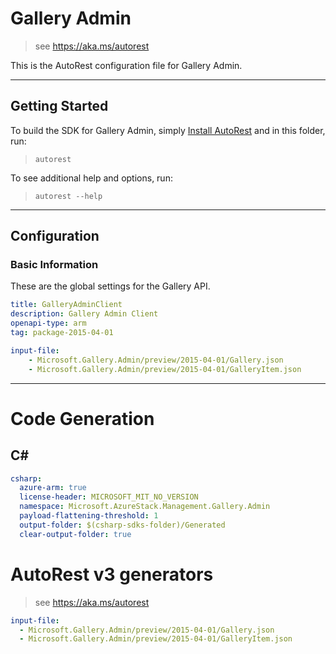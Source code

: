 # Gallery Admin

> see https://aka.ms/autorest

This is the AutoRest configuration file for Gallery Admin.

---
## Getting Started
To build the SDK for Gallery Admin, simply [Install AutoRest](https://aka.ms/autorest/install) and in this folder, run:

> `autorest`

To see additional help and options, run:

> `autorest --help`
---

## Configuration

### Basic Information
These are the global settings for the Gallery API.

``` yaml
title: GalleryAdminClient
description: Gallery Admin Client
openapi-type: arm
tag: package-2015-04-01
```

``` yaml
input-file:
    - Microsoft.Gallery.Admin/preview/2015-04-01/Gallery.json
    - Microsoft.Gallery.Admin/preview/2015-04-01/GalleryItem.json
```

---
# Code Generation

## C#

``` yaml $(csharp)
csharp:
  azure-arm: true
  license-header: MICROSOFT_MIT_NO_VERSION
  namespace: Microsoft.AzureStack.Management.Gallery.Admin
  payload-flattening-threshold: 1
  output-folder: $(csharp-sdks-folder)/Generated
  clear-output-folder: true
```

# AutoRest v3 generators

> see https://aka.ms/autorest

``` yaml
input-file:
  - Microsoft.Gallery.Admin/preview/2015-04-01/Gallery.json
  - Microsoft.Gallery.Admin/preview/2015-04-01/GalleryItem.json
```